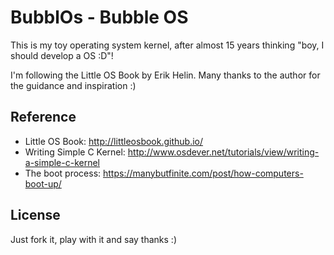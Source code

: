 # BubblOs - Bubble OS

This is my toy operating system kernel, after almost 15 years thinking 
"boy, I should develop a OS :D"!

I'm following the Little OS Book by Erik Helin. Many thanks to the author
for the guidance and inspiration :)

## Reference
- Little OS Book: http://littleosbook.github.io/ 
- Writing Simple C Kernel: http://www.osdever.net/tutorials/view/writing-a-simple-c-kernel
- The boot process: https://manybutfinite.com/post/how-computers-boot-up/ 

## License

Just fork it, play with it and say thanks :)
